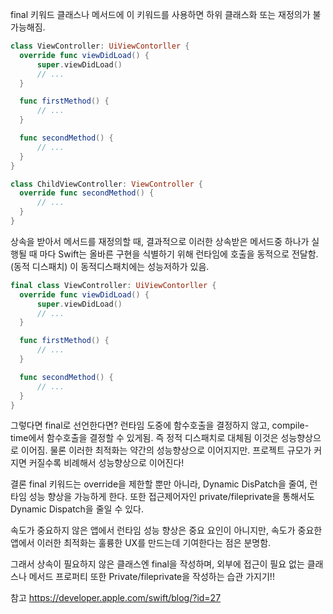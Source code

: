 final 키워드
클래스나 메서드에 이 키워드를 사용하면 하위 클래스화 또는 재정의가 불가능해짐.

```swift
class ViewController: UiViewContorller {
  override func viewDidLoad() {
      super.viewDidLoad()
      // ...
  }  

  func firstMethod() {
      // ...
  }

  func secondMethod() {
      // ...
  }
}
```


```swift
class ChildViewController: ViewController {
  override func secondMethod() {
      // ...
  }
}
```

상속을 받아서 메서드를 재정의할 때, 결과적으로 이러한 상속받은 메서드중 하나가 실행될 때 마다
Swift는 올바른 구현을 식별하기 위해 런타임에 호출을 동적으로 전달함. (동적 디스패치)
이 동적디스패치에는 성능저하가 있음.


```swift
final class ViewController: UiViewContorller {
  override func viewDidLoad() {
      super.viewDidLoad()
      // ...
  }  

  func firstMethod() {
      // ...
  }

  func secondMethod() {
      // ...
  }
}
```

그렇다면 final로 선언한다면?
런타임 도중에 함수호출을 결정하지 않고, compile-time에서 함수호출을 결정할 수 있게됨. 즉 정적 디스패치로 대체됨
이것은 성능향상으로 이어짐.
물론 이러한 최적화는 약간의 성능향상으로 이어지지만.
프로젝트 규모가 커지면 커질수록 비례해서 성능향상으로 이어진다!

결론
final 키워드는 override을 제한할 뿐만 아니라, Dynamic DisPatch을 줄여, 런타임 성능 향상을 가능하게 한다.
또한 접근제어자인 private/fileprivate을 통해서도 Dynamic Dispatch을 줄일 수 있다.

속도가 중요하지 않은 앱에서 런타임 성능 향상은 중요 요인이 아니지만,
속도가 중요한 앱에서 이러한 최적화는 훌륭한 UX를 만드는데 기여한다는 점은 분명함.

그래서 상속이 필요하지 않은 클래스엔 final을 작성하며, 외부에 접근이 필요 없는 클래스나 메서드 프로퍼티 또한 Private/fileprivate을 작성하는 습관 가지기!!

참고
https://developer.apple.com/swift/blog/?id=27
